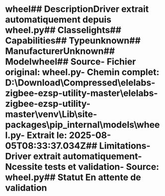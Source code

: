 # wheel##  DescriptionDriver extrait automatiquement depuis wheel.py##  Classelights##  Capabilities##  Typeunknown##  ManufacturerUnknown##  Modelwheel##  Source- **Fichier original**: wheel.py- **Chemin complet**: D:\Download\Compressed\elelabs-zigbee-ezsp-utility-master\elelabs-zigbee-ezsp-utility-master\venv\Lib\site-packages\pip\_internal\models\wheel.py- **Extrait le**: 2025-08-05T08:33:37.034Z##  Limitations- Driver extrait automatiquement- Ncessite tests et validation- Source: wheel.py##  Statut En attente de validation